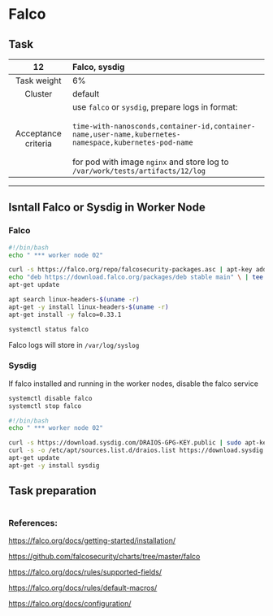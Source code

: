 # Falco 

## Task

|       **12**        | **Falco, sysdig**                                                                                                                                                                                                                                       |
| :-----------------: |:--------------------------------------------------------------------------------------------------------------------------------------------------------------------------------------------------------------------------------------------------------|
|     Task weight     | 6%                                                                                                                                                                                                                                                      |
|       Cluster       | default                                                                                                                                                                                                                                                 |
| Acceptance criteria | use `falco` or `sysdig`, prepare logs in format:<br/><br/>`time-with-nanosconds,container-id,container-name,user-name,kubernetes-namespace,kubernetes-pod-name`<br/><br/>for pod with image `nginx` and store log to `/var/work/tests/artifacts/12/log` |
---

## Isntall Falco or Sysdig in Worker Node

### Falco

```bash
#!/bin/bash
echo " *** worker node 02"

curl -s https://falco.org/repo/falcosecurity-packages.asc | apt-key add -
echo "deb https://download.falco.org/packages/deb stable main" \ | tee -a /etc/apt/sources.list.d/falcosecurity.list
apt-get update

apt search linux-headers-$(uname -r)
apt-get -y install linux-headers-$(uname -r)
apt-get install -y falco=0.33.1

systemctl status falco
```
Falco logs will store in `/var/log/syslog`

### Sysdig
If falco installed and running in the worker nodes, disable the falco service
```bash
systemctl disable falco
systemctl stop falco
```

```bash
#!/bin/bash
echo " *** worker node 02"

curl -s https://download.sysdig.com/DRAIOS-GPG-KEY.public | sudo apt-key add -
curl -s -o /etc/apt/sources.list.d/draios.list https://download.sysdig.com/stable/deb/draios.list
apt-get update
apt-get -y install sysdig
```
## Task preparation

```bash


```






### References:

https://falco.org/docs/getting-started/installation/

https://github.com/falcosecurity/charts/tree/master/falco

https://falco.org/docs/rules/supported-fields/

https://falco.org/docs/rules/default-macros/

https://falco.org/docs/configuration/
